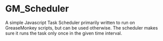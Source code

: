 # GM_Scheduler
A simple Javascript Task Scheduler primarily written to run on GreaseMonkey scripts, but can be used otherwise. The scheduler makes sure it runs the task only once in the given time interval.
